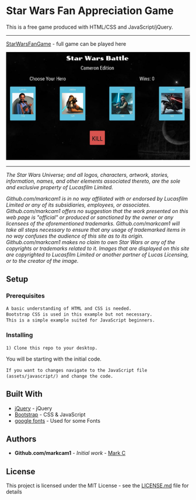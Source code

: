 # Star Wars Fan Appreciation Game

This is a free game produced with HTML/CSS and JavaScript/jQuery. 

---
[StarWarsFanGame](https://markcam1.github.io/StarWarsGame/) - full game can be played here

![Site Preview](https://github.com/markcam1/markcam1.github.io/blob/master/assets/images/sw.jpg)

---

*The Star Wars Universe; and all logos, characters, artwork, stories, information, names, and other elements associated thereto, are the sole and exclusive property of Lucasfilm Limited.*

*Github.com/markcam1 is in no way affiliated with or endorsed by Lucasfilm Limited or any of its subsidiaries, employees, or associates. Github.com/markcam1 offers no suggestion that the work presented on this web page is "official" or produced or sanctioned by the owner or any licensees of the aforementioned trademarks. Github.com/markcam1 will take all steps necessary to ensure that any usage of trademarked items in no way confuses the audience of this site as to its origin. Github.com/markcam1 makes no claim to own Star Wars or any of the copyrights or trademarks related to it. Images that are displayed on this site are copyrighted to Lucasfilm Limited or another partner of Lucas Licensing, or to the creator of the image.*

## Setup
### Prerequisites
```
A basic understanding of HTML and CSS is needed.
Bootstrap CSS is used in this example but not necessary.
This is a simple example suited for JavaScript beginners.
```
### Installing
```
1) Clone this repo to your desktop.
```
You will be starting with the initial code. 

```
If you want to changes navigate to the JavaScript file (assets/javascript/) and change the code. 
```

## Built With

* [jQuery](http://jquery.com/) - jQuery
* [Bootstrap](https://getbootstrap.com/) - CSS & JavaScript
* [google fonts](https://fonts.google.com/) - Used for some Fonts

## Authors

* **Github.com/markcam1** - *Initial work* - [Mark C](https://markcam1.github.io/)

## License

This project is licensed under the MIT License - see the [LICENSE.md](https://github.com/markcam1/Hangman-Game/blob/master/LICENSE.md) file for details
